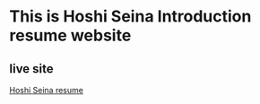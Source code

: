 # This is Hoshi Seina Introduction resume website
 ## live site
 [Hoshi Seina resume](https://csb-2op33d.netlify.app/)
